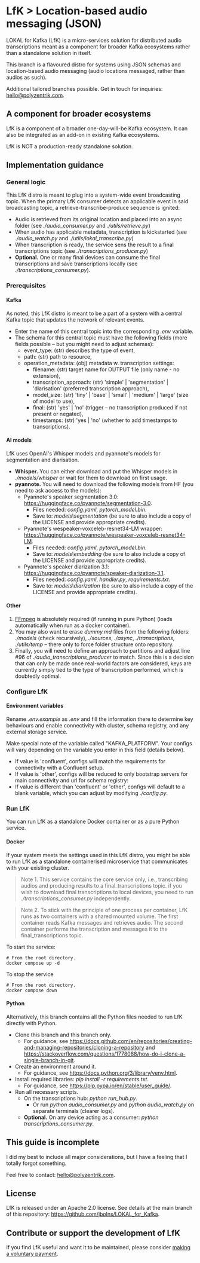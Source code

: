 # LfK > Location-based audio messaging (JSON)
LOKAL for Kafka (LfK) is a micro-services solution for distributed audio transcriptions meant as a component for broader Kafka ecosystems rather than a standalone solution in itself.

This branch is a flavoured distro for systems using JSON schemas and location-based audio messaging (audio locations messaged, rather than audios as such).

Additional tailored branches possible. Get in touch for inquiries: hello@polyzentrik.com. 

## A component for broader ecosystems
LfK is a component of a broader one-day-will-be Kafka ecosystem. It can also be integrated as an add-on in existing Kafka ecosystems.

LfK is NOT a production-ready standalone solution.

## Implementation guidance

### General logic

This LfK distro is meant to plug into a system-wide event broadcasting topic. When the primary LfK consumer detects an applicable event in said broadcasting topic, a retrieve-transcribe-produce sequence is ignited:
* Audio is retrieved from its original location and placed into an async folder (see *./audio_consumer.py* and *./utils/retrieve.py*)
* When audio has applicable metadata, transcription is kickstarted (see *./audio_watch.py* and *./utils/lokal_transcribe.py*)
* When transcription is ready, the service sens the result to a final transcriptions topic (see *./transcriptions_producer.py*)
* **Optional.** One or many final devices can consume the final transcriptions and save transcriptions locally (see *./transcriptions_consumer.py*).

### Prerequisites
#### Kafka
As noted, this LfK distro is meant to be a part of a system with a central Kafka topic that updates the network of relevant events.
* Enter the name of this central topic into the corresponding *.env* variable.
* The schema for this central topic must have the following fields (more fields possible – but you might need to adjust schemas):
  * event_type: (str) describes the type of event,
  * path: (str) path to resource,
  * operation_metadata: (obj) metadata w. transcription settings:
    * filename: (str) target name for OUTPUT file (only name - no extension),
    * transcription_approach: (str) 'simple' | 'segmentation' | 'diarisation' (preferred transcription approach),
    * model_size: (str) 'tiny' | 'base' | 'small' | 'medium' | 'large' (size of model to use),
    * final: (str) 'yes' | 'no' (trigger – no transcription produced if not present or negated),
    * timestamps: (str) 'yes | 'no' (whether to add timestamps to transcriptions).

#### AI models
LfK uses OpenAI's Whisper models and pyannote's models for segmentation and diarisation.
* **Whisper.** You can either download and put the Whisper models in *./models/whisper* or wait for them to download on first usage.
* **pyannote.** You will need to download the following models from HF (you need to ask access to the models):
  * Pyannote's speaker segmentation 3.0: https://huggingface.co/pyannote/segmentation-3.0.
    * Files needed: *config.yaml*, *pytorch_model.bin*.
    * Save to: *models\segmentation* (be sure to also include a copy of the LICENSE and provide appropriate credits).
  * Pyannote's wespeaker-voxceleb-resnet34-LM wrapper: https://huggingface.co/pyannote/wespeaker-voxceleb-resnet34-LM.
    * Files needed: *config.yaml*, *pytorch_model.bin*.
    * Save to: *models\embedding* (be sure to also include a copy of the LICENSE and provide appropriate credits).
  * Pyannote's speaker diarization 3.1: https://huggingface.co/pyannote/speaker-diarization-3.1.
    * Files needed: *config.yaml*, *handler.py*, *requirements.txt*.
    * Save to: *models\diarization* (be sure to also include a copy of the LICENSE and provide appropriate credits).

#### Other
1. [FFmpeg](https://www.ffmpeg.org/) is absolutely required (if running in pure Python) (loads automatically when run as a docker container).
2. You may also want to erase *dummy.md* files from the following folders: *./models* (check recursively), *./sources*, *./async*, *./transcriptions*, *./utils/temp* – there only to force folder structure onto repository.
3. Finally, you will need to define an approach to partitions and adjust line #96 of *./audio_transcriptions_producer* to match. Since this is a decision that can only be made once real-world factors are considered, keys are currently simply tied to the type of transcription performed, which is doubtedly optimal.

### Configure LfK

#### Environment variables
Rename *.env.example* as *.env* and fill the information there to determine key behaviours and enable connectivity with cluster, schema registry, and any external storage service.

Make special note of the variable called "KAFKA_PLATFORM". Your configs will vary depending on the variable you enter in this field (details below).
* If value is 'confluent', configs will match the requirements for connectivity with a Confluent setup.
* If value is 'other', configs will be reduced to only bootstrap servers for main connectivity and url for schema registry:
* If value is different than 'confluent' or 'other', configs will default to a blank variable, which you can adjust by modifying *./config.py*.

### Run LfK
You can run LfK as a standalone Docker container or as a pure Python service.

#### Docker
If your system meets the settings used in this LfK distro, you might be able to run LfK as a standalone containerised microservice that communicates with your existing cluster. 

> Note 1. This service contains the core service only, i.e., transcribing audios and producing results to a final_transcriptions topic. if you wish to download final transcriptions to local devices, you need to run *./transcriptions_consumer.py* independently.

> Note 2. To stick with the principle of one process per container, LfK runs as two containers with a shared mounted volume. The first container reads Kafka messages and retrieves audio. The second container performs the transcription and messages it to the final_transcriptions topic.

To start the service:

```
# From the root directory.
docker compose up -d
```

To stop the service

```
# From the root directory.
docker compose down
```


#### Python
Alternatively, this branch contains all the Python files needed to run LfK directly with Python.

* Clone this branch and this branch only.
  * For guidance, see https://docs.github.com/en/repositories/creating-and-managing-repositories/cloning-a-repository and https://stackoverflow.com/questions/1778088/how-do-i-clone-a-single-branch-in-git.
* Create an environment around it.
  * For guidance, see https://docs.python.org/3/library/venv.html.
* Install required libraries: *pip install -r requirements.txt*.
  * For guidance, see https://pip.pypa.io/en/stable/user_guide/.
* Run all necessary scripts.
    * On the transcriptions hub: *python run_hub.py*.
      * Or run *python audio_consumer.py* and *python audio_watch.py* on separate terminals (clearer logs).
    * **Optional.** On any device acting as a consumer: *python transcriptions_consumer.py*.

## This guide is incomplete
I did my best to include all major considerations, but I have a feeling that I totally forgot something.

Feel free to contact: hello@polyzentrik.com.

## License
LfK is released under an Apache 2.0 license. See details at the main branch of this repository: https://github.com/jbolns/LOKAL_for_Kafka.

## Contribute or support the development of LfK
If you find LfK useful and want it to be maintained, please consider [making a voluntary payment](https://www.polyzentrik.com/help-us-help/).